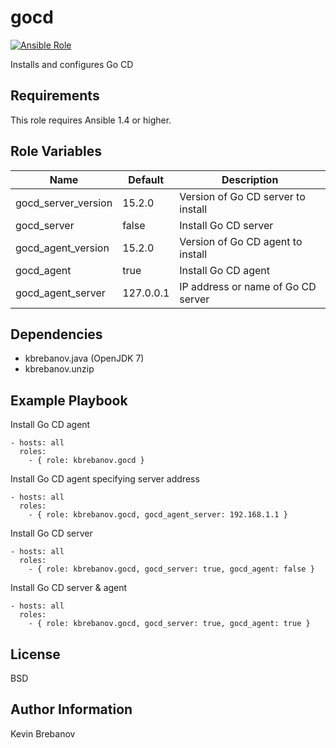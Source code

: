 gocd
====

[![Ansible Role](https://img.shields.io/ansible/role/3961.svg)](https://galaxy.ansible.com/list#/roles/3961)

Installs and configures Go CD

Requirements
------------

This role requires Ansible 1.4 or higher.

Role Variables
--------------

| Name                | Default   | Description                        |
|---------------------|-----------|------------------------------------|
| gocd_server_version | 15.2.0    | Version of Go CD server to install |
| gocd_server         | false     | Install Go CD server               |
| gocd_agent_version  | 15.2.0    | Version of Go CD agent to install  |
| gocd_agent          | true      | Install Go CD agent                |
| gocd_agent_server   | 127.0.0.1 | IP address or name of Go CD server |

Dependencies
------------

- kbrebanov.java (OpenJDK 7)
- kbrebanov.unzip

Example Playbook
----------------

Install Go CD agent
```
- hosts: all
  roles:
    - { role: kbrebanov.gocd }
```

Install Go CD agent specifying server address
```
- hosts: all
  roles:
    - { role: kbrebanov.gocd, gocd_agent_server: 192.168.1.1 }
```

Install Go CD server
```
- hosts: all
  roles:
    - { role: kbrebanov.gocd, gocd_server: true, gocd_agent: false }
```

Install Go CD server & agent
```
- hosts: all
  roles:
    - { role: kbrebanov.gocd, gocd_server: true, gocd_agent: true }
```

License
-------

BSD

Author Information
------------------

Kevin Brebanov
